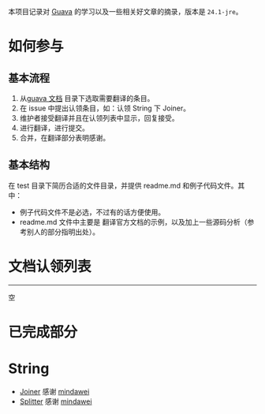 本项目记录对 [Guava](https://github.com/google/guava) 的学习以及一些相关好文章的摘录，版本是 `24.1-jre`。

# 如何参与

## 基本流程
1. 从[guava 文档](https://github.com/google/guava/wiki) 目录下选取需要翻译的条目。
2. 在 issue 中提出认领条目，如：认领 String 下 Joiner。
3. 维护者接受翻译并且在认领列表中显示，回复接受。
4. 进行翻译，进行提交。
5. 合并，在翻译部分表明感谢。

## 基本结构
在 test 目录下简历合适的文件目录，并提供 readme.md 和例子代码文件。其中：
* 例子代码文件不是必选，不过有的话方便使用。
* readme.md 文件中主要是 翻译官方文档的示例，以及加上一些源码分析（参考别人的部分指明出处）。

# 文档认领列表
----
空

# 已完成部分
# String 
* [Joiner](https://github.com/mindawei/guava-demo/tree/master/src/test/java/strings/joiner) 感谢 [mindawei](https://github.com/mindawei)
* [Splitter](https://github.com/mindawei/guava-demo/tree/master/src/test/java/strings/splitter) 感谢 [mindawei](https://github.com/mindawei)


